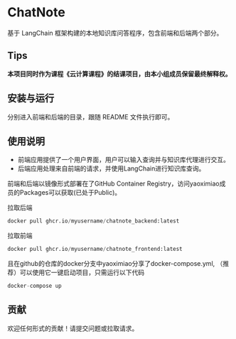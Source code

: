 # ChatNote
基于 LangChain 框架构建的本地知识库问答程序，包含前端和后端两个部分。

## Tips
**本项目同时作为课程《云计算课程》的结课项目，由本小组成员保留最终解释权。**

## 安装与运行
分别进入前端和后端的目录，跟随 README 文件执行即可。

## 使用说明
- 前端应用提供了一个用户界面，用户可以输入查询并与知识库代理进行交互。
- 后端应用处理来自前端的请求，并使用LangChain进行知识库查询。

前端和后端以镜像形式部署在了GitHub Container Registry，访问yaoximiao成员的Packages可以获取(已处于Public)。

拉取后端
```python
docker pull ghcr.io/myusername/chatnote_backend:latest
```
拉取前端
```python 
docker pull ghcr.io/myusername/chatnote_frontend:latest
```
且在github的仓库的docker分支中yaoximiao分享了docker-compose.yml, （推荐）可以使用它一键启动项目，只需运行以下代码
```python 
docker-compose up
```


## 贡献
欢迎任何形式的贡献！请提交问题或拉取请求。
